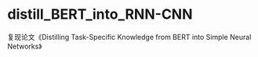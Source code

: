 # distill_BERT_into_RNN-CNN
复现论文《Distilling Task-Specific Knowledge from BERT into Simple Neural Networks》
